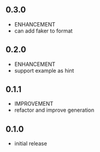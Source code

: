 ## 0.3.0

* ENHANCEMENT
 * can add faker to format

## 0.2.0

* ENHANCEMENT
 * support example as hint

## 0.1.1

* IMPROVEMENT
 * refactor and improve generation

## 0.1.0

* initial release

